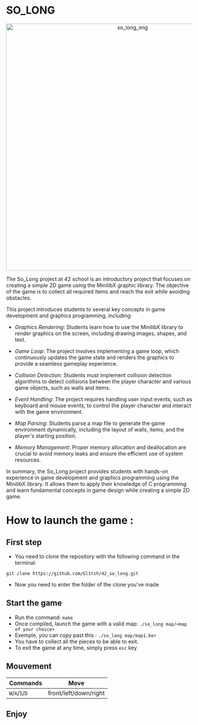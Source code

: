 # SO_LONG
<p align="center">
  <img width="668" alt="so_long_img" src="https://github.com/Gl1tsh/42_so_long/assets/69108289/71519126-8633-4144-aff3-bd73004331e0">
</p>


The So_Long project at 42 school is an introductory project that focuses on creating a simple 2D game using the MinilibX graphic library. The objective of the game is to collect all required items and reach the exit while avoiding obstacles.

This project introduces students to several key concepts in game development and graphics programming, including:

- *Graphics Rendering*: Students learn how to use the MinilibX library to render graphics on the screen, including drawing images, shapes, and text.

- *Game Loop*: The project involves implementing a game loop, which continuously updates the game state and renders the graphics to provide a seamless gameplay experience.

- *Collision Detection*: Students must implement collision detection algorithms to detect collisions between the player character and various game objects, such as walls and items.

- *Event Handling*: The project requires handling user input events, such as keyboard and mouse events, to control the player character and interact with the game environment.

- *Map Parsing*: Students parse a map file to generate the game environment dynamically, including the layout of walls, items, and the player's starting position.

- *Memory Management*: Proper memory allocation and deallocation are crucial to avoid memory leaks and ensure the efficient use of system resources.

In summary, the So_Long project provides students with hands-on experience in game development and graphics programming using the MinilibX library. It allows them to apply their knowledge of C programming and learn fundamental concepts in game design while creating a simple 2D game.

# How to launch the game :

## First step
- You need to clone the repository with the following command in the terminal: 

```git clone https://github.com/Gl1tsh/42_so_long.git```

- Now you need to enter the folder of the clone you've made

## Start the game

- Run the command: ```make```
- Once compiled, launch the game with a valid map: ```./so_long map/<map of your choice>```
- Exemple, you can copy past this : ```./so_long map/map1.ber```
- You have to collect all the pieces to be able to exit.
- To exit the game at any time, simply press ```esc``` key

## Mouvement
| Commands                  | Move                            |
|---------------------------|---------------------------------|
| `W`/`A`/`S`/`D`           | front/left/down/right           |

## Enjoy
